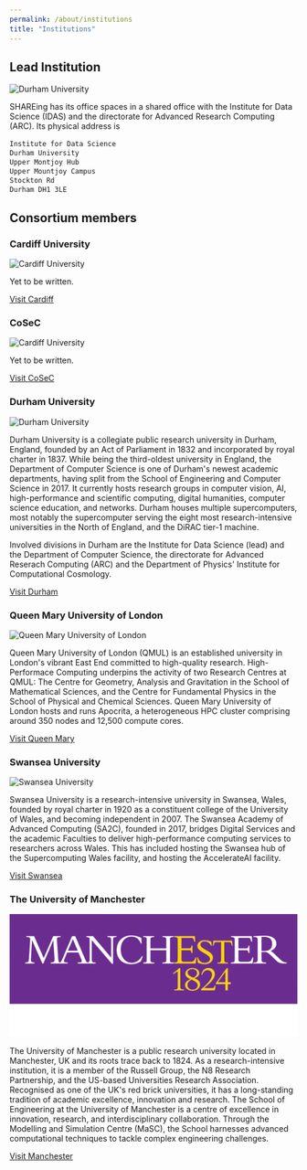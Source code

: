 ```yaml
---
permalink: /about/institutions
title: "Institutions"
---
```


## Lead Institution

![Durham University](/assets/images/Durham.jpg)

SHAREing has its office spaces in a shared office with the Institute for Data Science (IDAS) and the directorate for Advanced Research Computing (ARC).
Its physical address is

~~~~~~~~~~~~~~~~~~~~~~~~~~~~~~~~
Institute for Data Science
Durham University 
Upper Montjoy Hub
Upper Mountjoy Campus
Stockton Rd
Durham DH1 3LE
~~~~~~~~~~~~~~~~~~~~~~~~~~~~~~~~


## Consortium members


### Cardiff University

![Cardiff University](/assets/logos/Cardiff-Logo.png)

Yet to be written. 

[Visit Cardiff](https://link-url-here.org)


### CoSeC

![Cardiff University](/assets/logos/CoSeC.png)

Yet to be written. 

[Visit CoSeC](https://www.cosec.ac.uk/)


### Durham University 

![Durham University](/assets/logos/DurhamUniversity.png)

Durham University is a collegiate public research university in Durham, England, founded by an Act of Parliament in 1832 and incorporated by royal charter in 1837. While being the third-oldest university in England, the Department of Computer Science is one of Durham's newest academic departments, having split from the School of Engineering and Computer Science in 2017. It currently hosts research groups in computer vision, AI, high-performance and scientific computing, digital humanities, computer science education, and networks. Durham houses multiple supercomputers, most notably the supercomputer serving the eight most research-intensive universities in the North of England, and the DiRAC tier-1 machine.
    
Involved divisions in Durham are the Institute for Data Science (lead) and the Department of Computer Science, the directorate for Advanced Reserach Computing (ARC) and the Department of Physics' Institute for Computational Cosmology. 

[Visit Durham](https://www.durham.ac.uk/research/institutes-and-centres/data-science)


### Queen Mary University of London

![Queen Mary University of London](/assets/logos/QMUL.png)

Queen Mary University of London (QMUL) is an
established university in London's vibrant East End committed to
high-quality research. High-Performace Computing underpins the
activity of two Research Centres at QMUL: The Centre for Geometry,
Analysis and Gravitation in the School of Mathematical Sciences, and the
Centre for Fundamental Physics in the School of Physical and
Chemical Sciences. Queen Mary University of London hosts and runs
Apocrita, a heterogeneous HPC cluster comprising around 350 nodes and 12,500
compute cores.

[Visit Queen Mary](https://link-url-here.org)


### Swansea  University

![Swansea University](/assets/logos/SwanseaUniversity.svg)

Swansea University is a research-intensive university in Swansea, Wales, founded by royal charter in 1920 as a constituent college of the University of Wales, and becoming independent in 2007. The Swansea Academy of Advanced Computing (SA2C), founded in 2017, bridges Digital Services and the academic Faculties to deliver high-performance computing services to researchers across Wales. This has included hosting the Swansea hub of the Supercomputing Wales facility, and hosting the AccelerateAI facility.

[Visit Swansea](https://www.swansea.ac.uk)


### The University of Manchester 

![The University of Manchester](/assets/logos/UoM1.png)

The University of Manchester is a public research university located in Manchester, UK and its roots trace back to 1824. As a research-intensive institution, it is a member of the Russell Group, the N8 Research Partnership, and the US-based Universities Research Association. Recognised as one of the UK's red brick universities, it has a long-standing tradition of academic excellence, innovation and research. 
The School of Engineering at the University of Manchester is a centre of excellence in innovation, research, and interdisciplinary collaboration. Through the Modelling and Simulation Centre (MaSC), the School harnesses advanced computational techniques to tackle complex engineering challenges. 

[Visit Manchester](https://www.se.manchester.ac.uk/about/schools-and-departments/school-of-engineering/)

<!-- {% include feature_row %} -->



